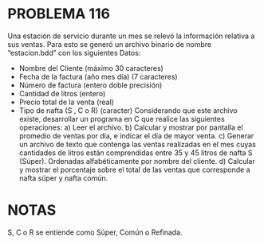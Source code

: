 # PROBLEMA 116

Una estación de servicio durante un mes se relevó la información relativa a sus ventas. Para 
esto se generó un archivo binario de nombre “estacion.bdd” con los siguientes Datos: 
- Nombre del Cliente (máximo 30 caracteres) 
- Fecha de la factura (año mes día) (7 caracteres) 
- Número de factura (entero doble precisión) 
- Cantidad de litros (entero) 
- Precio total de la venta (real) 
- Tipo de nafta (S , C o R) (caracter) 
Considerando que este archivo existe, desarrollar un programa en C que realice las siguientes 
operaciones: 
a) Leer el archivo. 
b) Calcular y mostrar por pantalla el promedio de ventas por día, e indicar el día de mayor 
venta. 
c) Generar un archivo de texto que contenga las ventas realizadas en el mes cuyas cantidades 
de litros están comprendidas entre 35 y 45 litros de nafta S (Súper). Ordenadas 
alfabéticamente por nombre del cliente. 
d) Calcular y mostrar el porcentaje sobre el total de las ventas que corresponde a nafta súper y 
nafta común.  
# NOTAS

S, C o R se entiende como Súper, Común o Refinada.